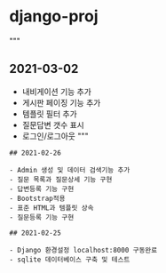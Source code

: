 # django-proj
"""
## 2021-03-02

- 내비게이션 기능 추가
- 게시판 페이징 기능 추가
- 템플릿 필터 추가
- 질문답변 갯수 표시
- 로그인/로그아웃 
"""



```
## 2021-02-26

- Admin 생성 및 데이터 검색기능 추가
- 질문 목록과 질문상세 기능 구현
- 답변등록 기능 구현
- Bootstrap적용
- 표준 HTML과 템플릿 상속
- 질문등록 기능 구현
```



```
## 2021-02-25

- Django 환경설정 localhost:8000 구동완료
- sqlite 데이터베이스 구축 및 테스트
```
